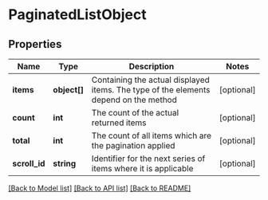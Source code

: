# PaginatedListObject

## Properties
Name | Type | Description | Notes
------------ | ------------- | ------------- | -------------
**items** | **object[]** | Containing the actual displayed items. The type of the elements depend on the method | [optional] 
**count** | **int** | The count of the actual returned items | [optional] 
**total** | **int** | The count of all items which are the pagination applied | [optional] 
**scroll_id** | **string** | Identifier for the next series of items where it is applicable | [optional] 


[[Back to Model list]](../README.md#documentation-for-models) [[Back to API list]](../README.md#documentation-for-api-endpoints) [[Back to README]](../README.md)


